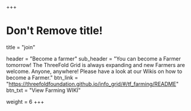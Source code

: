 +++
# Don't Remove title!
title = "join"

header = "Become a farmer"
sub_header = "You can become a Farmer tomorrow! The ThreeFold Grid is always expanding and new Farmers are welcome. Anyone, anywhere! Please have a look at our Wikis on how to become a Farmer."
btn_link = "https://threefoldfoundation.github.io/info_grid/#/tf_farming/README"	
btn_txt = "View Farming WIKI"

weight = 6
+++

